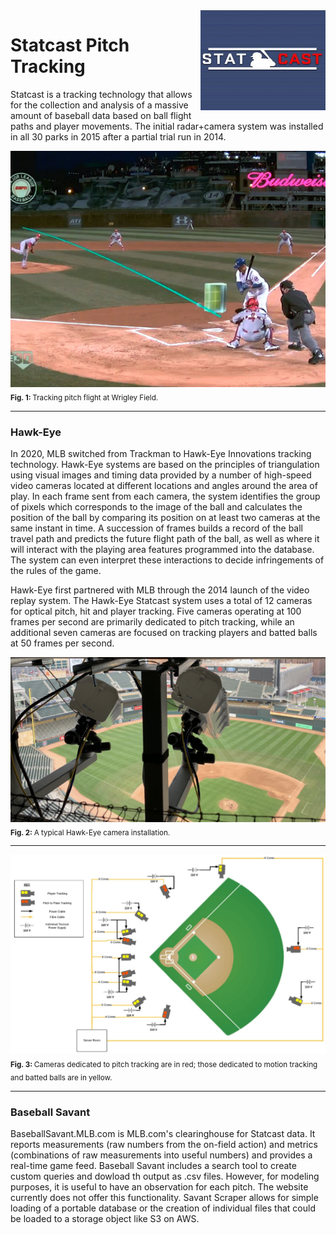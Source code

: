 <a href="https://baseballsavant.mlb.com/statcast_search">
    <img src="img/Statcast_logo.jpg" alt="Statcast logo" title="Statcast" align="right" height="160" width="200"/>
</a>

Statcast Pitch Tracking
======================
Statcast is a tracking technology that allows for the collection and analysis of a massive amount of baseball data based on ball flight paths and player movements. The initial radar+camera system was installed in all 30 parks in 2015 after a partial trial run in 2014.


<img alt="" src="/img/pitchtracker.jpg" width='600'>  
<sub><b>Fig. 1: </b> Tracking pitch flight at Wrigley Field. </sub>

___

### Hawk-Eye

In 2020, MLB switched from Trackman to Hawk-Eye Innovations tracking technology. Hawk-Eye systems are based on the principles of triangulation using visual images and timing data provided by a number of high-speed video cameras located at different locations and angles around the area of play. In each frame sent from each camera, the system identifies the group of pixels which corresponds to the image of the ball and calculates the position of the ball by comparing its position on at least two cameras at the same instant in time. A succession of frames builds a record of the ball travel path and predicts the future flight path of the ball, as well as where it will interact with the playing area features programmed into the database. The system can even interpret these interactions to decide infringements of the rules of the game.

Hawk-Eye first partnered with MLB through the 2014 launch of the video replay system. The Hawk-Eye Statcast system uses a total of 12 cameras for optical pitch, hit and player tracking. Five cameras operating at 100 frames per second are primarily dedicated to pitch tracking, while an additional seven cameras are focused on tracking players and batted balls at 50 frames per second.


<img alt="" src="/img/hawkeyecam.png" width='600'>  
<sub><b>Fig. 2: </b> A typical Hawk-Eye camera installation. </sub>

___

<img alt="" src="/img/hawkeyemap.png" width='600'>  
<sub><b>Fig. 3: </b> Cameras dedicated to pitch tracking are in red; those dedicated to motion tracking and batted balls are in yellow. </sub>   

___

### Baseball Savant

BaseballSavant.MLB.com is MLB.com's clearinghouse for Statcast data. It reports measurements (raw numbers from the on-field action) and metrics (combinations of raw measurements into useful numbers) and provides a real-time game feed. Baseball Savant includes a search tool to create custom queries and dowload th output as .csv files. However, for modeling purposes, it is useful to have an observation for each pitch. The website currently does not offer this functionality. Savant Scraper allows for simple loading of a portable database or the creation of individual files that could be loaded to a storage object like S3 on AWS.
